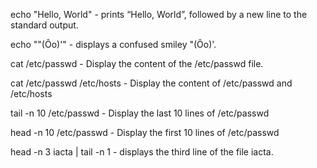 echo "Hello, World" - prints “Hello, World”, followed by a new line to the standard output.

echo "\"(Ôo)'" - displays a confused smiley "(Ôo)'.

cat /etc/passwd - Display the content of the /etc/passwd file.

cat /etc/passwd /etc/hosts  - Display the content of /etc/passwd and /etc/hosts

tail -n 10 /etc/passwd - Display the last 10 lines of /etc/passwd

head -n 10 /etc/passwd - Display the first 10 lines of /etc/passwd

head -n 3 iacta | tail -n 1 - displays the third line of the file iacta.


